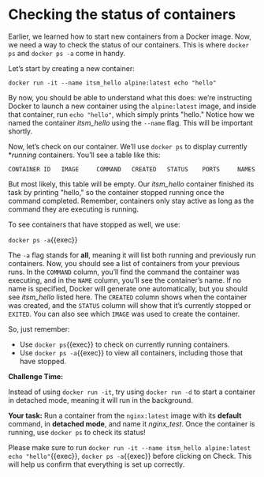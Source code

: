 # Checking the status of containers

Earlier, we learned how to start new containers from a Docker image. Now, we need a way to check the status of our containers. This is where `docker ps` and `docker ps -a` come in handy.

Let’s start by creating a new container:

`docker run -it --name itsm_hello alpine:latest echo "hello"`

By now, you should be able to understand what this does: we’re instructing Docker to launch a new container using the `alpine:latest` image, and inside that container, run `echo "hello"`, which simply prints "hello." Notice how we named the container *itsm_hello* using the `--name` flag. This will be important shortly.

Now, let’s check on our container. We’ll use `docker ps` to display currently **running* containers. You’ll see a table like this:

`CONTAINER ID   IMAGE     COMMAND   CREATED   STATUS    PORTS     NAMES`

But most likely, this table will be empty. Our *itsm_hello* container finished its task by printing "hello," so the container stopped running once the command completed. Remember, containers only stay active as long as the command they are executing is running.

To see containers that have stopped as well, we use:

`docker ps -a`{{exec}}

The `-a` flag stands for **all**, meaning it will list both running and previously run containers. Now, you should see a list of containers from your previous runs. In the `COMMAND` column, you’ll find the command the container was executing, and in the `NAME` column, you’ll see the container’s name. If no name is specified, Docker will generate one automatically, but you should see *itsm_hello* listed here. The `CREATED` column shows when the container was created, and the `STATUS` column will show that it’s currently stopped or `EXITED`. You can also see which `IMAGE` was used to create the container.

So, just remember:

* Use `docker ps`{{exec}} to check on currently running containers.
* Use `docker ps -a`{{exec}} to view all containers, including those that have stopped.

**Challenge Time:** 

Instead of using `docker run -it`, try using `docker run -d` to start a container in detached mode, meaning it will run in the background.

**Your task:**
Run a container from the `nginx:latest` image with its **default** command, in **detached mode**, and name it *nginx_test*. Once the container is running, use `docker ps` to check its status!

Please make sure to run `docker run -it --name itsm_hello alpine:latest echo "hello"`{{exec}}, `docker ps -a`{{exec}} before clicking on Check. This will help us confirm that everything is set up correctly.

